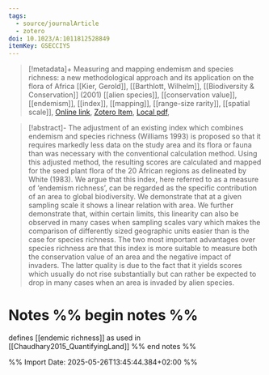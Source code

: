 ```yaml
---
tags:
  - source/journalArticle
  - zotero
doi: 10.1023/A:1011812528849
itemKey: GSECCIYS
---
```

>[!metadata]+
> Measuring and mapping endemism and species richness: a new methodological approach and its application on the flora of Africa
> [[Kier, Gerold]], [[Barthlott, Wilhelm]], 
> [[Biodiversity & Conservation]] (2001)
> [[alien species]], [[conservation value]], [[endemism]], [[index]], [[mapping]], [[range-size rarity]], [[spatial scale]], 
> [Online link](https://doi.org/10.1023/A:1011812528849), [Zotero Item](zotero://select/library/items/GSECCIYS), [Local pdf](file://C:/Users/aburg/Documents/references/zotero/storage/C29DQJ6D/Kier2001_Measuringmapping.pdf), 

>[!abstract]-
>The adjustment of an existing index which combines endemism and species richness (Williams 1993) is proposed so that it requires markedly less data on the study area and its flora or fauna than was necessary with the conventional calculation method. Using this adjusted method, the resulting scores are calculated and mapped for the seed plant flora of the 20 African regions as delineated by White (1983). We argue that this index, here referred to as a measure of ‘endemism richness’, can be regarded as the specific contribution of an area to global biodiversity. We demonstrate that at a given sampling scale it shows a linear relation with area. We further demonstrate that, within certain limits, this linearity can also be observed in many cases when sampling scales vary which makes the comparison of differently sized geographic units easier than is the case for species richness. The two most important advantages over species richness are that this index is more suitable to measure both the conservation value of an area and the negative impact of invaders. The latter quality is due to the fact that it yields scores which usually do not rise substantially but can rather be expected to drop in many cases when an area is invaded by alien species.

# Notes %% begin notes %%
defines [[endemic richness]] as used in [[Chaudhary2015_QuantifyingLand]]
%% end notes %%




%% Import Date: 2025-05-26T13:45:44.384+02:00 %%
